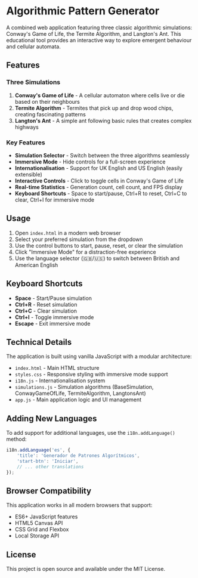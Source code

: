 # Algorithmic Pattern Generator

A combined web application featuring three classic algorithmic simulations: Conway's Game of Life, the Termite Algorithm, and Langton's Ant. This educational tool provides an interactive way to explore emergent behaviour and cellular automata.

## Features

### Three Simulations

1. **Conway's Game of Life** - A cellular automaton where cells live or die based on their neighbours
2. **Termite Algorithm** - Termites that pick up and drop wood chips, creating fascinating patterns
3. **Langton's Ant** - A simple ant following basic rules that creates complex highways

### Key Features

- **Simulation Selector** - Switch between the three algorithms seamlessly
- **Immersive Mode** - Hide controls for a full-screen experience
- **Internationalisation** - Support for UK English and US English (easily extensible)
- **Interactive Controls** - Click to toggle cells in Conway's Game of Life
- **Real-time Statistics** - Generation count, cell count, and FPS display
- **Keyboard Shortcuts** - Space to start/pause, Ctrl+R to reset, Ctrl+C to clear, Ctrl+I for immersive mode

## Usage

1. Open `index.html` in a modern web browser
2. Select your preferred simulation from the dropdown
3. Use the control buttons to start, pause, reset, or clear the simulation
4. Click "Immersive Mode" for a distraction-free experience
5. Use the language selector (🇬🇧/🇺🇸) to switch between British and American English

## Keyboard Shortcuts

- **Space** - Start/Pause simulation
- **Ctrl+R** - Reset simulation
- **Ctrl+C** - Clear simulation
- **Ctrl+I** - Toggle immersive mode
- **Escape** - Exit immersive mode

## Technical Details

The application is built using vanilla JavaScript with a modular architecture:

- `index.html` - Main HTML structure
- `styles.css` - Responsive styling with immersive mode support
- `i18n.js` - Internationalisation system
- `simulations.js` - Simulation algorithms (BaseSimulation, ConwayGameOfLife, TermiteAlgorithm, LangtonsAnt)
- `app.js` - Main application logic and UI management

## Adding New Languages

To add support for additional languages, use the `i18n.addLanguage()` method:

```javascript
i18n.addLanguage('es', {
    'title': 'Generador de Patrones Algorítmicos',
    'start-btn': 'Iniciar',
    // ... other translations
});
```

## Browser Compatibility

This application works in all modern browsers that support:
- ES6+ JavaScript features
- HTML5 Canvas API
- CSS Grid and Flexbox
- Local Storage API

## License

This project is open source and available under the MIT License.